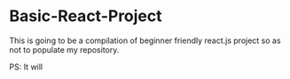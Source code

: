 # Basic-React-Project


This is going to be a compilation of beginner friendly react.js project so as not to populate my repository.

PS: It will